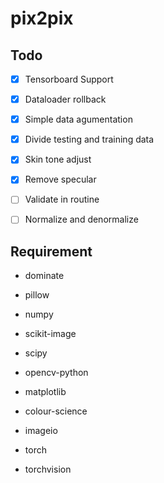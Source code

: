 # pix2pix

## Todo

- [x]  Tensorboard Support

- [x]  Dataloader rollback

- [x]  Simple data agumentation

- [x]  Divide testing and training data

- [x]  Skin tone adjust

- [x]  Remove specular

- [ ]  Validate in routine

- [ ]  Normalize and denormalize

## Requirement

- dominate

- pillow

- numpy

- scikit-image

- scipy

- opencv-python

- matplotlib

- colour-science

- imageio

- torch

- torchvision